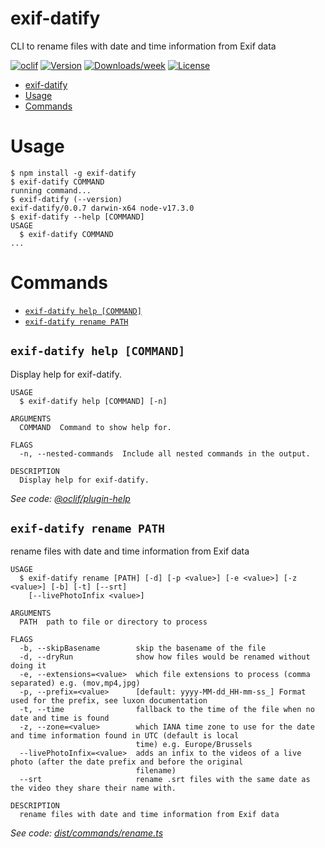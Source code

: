 # exif-datify

CLI to rename files with date and time information from Exif data

[![oclif](https://img.shields.io/badge/cli-oclif-brightgreen.svg)](https://oclif.io)
[![Version](https://img.shields.io/npm/v/exif-datify.svg)](https://npmjs.org/package/exif-datify)
[![Downloads/week](https://img.shields.io/npm/dw/exif-datify.svg)](https://npmjs.org/package/exif-datify)
[![License](https://img.shields.io/npm/l/exif-datify.svg)](https://github.com/hwaterke/exif-datify/blob/master/package.json)

<!-- toc -->
* [exif-datify](#exif-datify)
* [Usage](#usage)
* [Commands](#commands)
<!-- tocstop -->

# Usage

<!-- usage -->
```sh-session
$ npm install -g exif-datify
$ exif-datify COMMAND
running command...
$ exif-datify (--version)
exif-datify/0.0.7 darwin-x64 node-v17.3.0
$ exif-datify --help [COMMAND]
USAGE
  $ exif-datify COMMAND
...
```
<!-- usagestop -->

# Commands

<!-- commands -->
* [`exif-datify help [COMMAND]`](#exif-datify-help-command)
* [`exif-datify rename PATH`](#exif-datify-rename-path)

## `exif-datify help [COMMAND]`

Display help for exif-datify.

```
USAGE
  $ exif-datify help [COMMAND] [-n]

ARGUMENTS
  COMMAND  Command to show help for.

FLAGS
  -n, --nested-commands  Include all nested commands in the output.

DESCRIPTION
  Display help for exif-datify.
```

_See code: [@oclif/plugin-help](https://github.com/oclif/plugin-help/blob/v5.1.14/src/commands/help.ts)_

## `exif-datify rename PATH`

rename files with date and time information from Exif data

```
USAGE
  $ exif-datify rename [PATH] [-d] [-p <value>] [-e <value>] [-z <value>] [-b] [-t] [--srt]
    [--livePhotoInfix <value>]

ARGUMENTS
  PATH  path to file or directory to process

FLAGS
  -b, --skipBasename        skip the basename of the file
  -d, --dryRun              show how files would be renamed without doing it
  -e, --extensions=<value>  which file extensions to process (comma separated) e.g. (mov,mp4,jpg)
  -p, --prefix=<value>      [default: yyyy-MM-dd_HH-mm-ss_] Format used for the prefix, see luxon documentation
  -t, --time                fallback to the time of the file when no date and time is found
  -z, --zone=<value>        which IANA time zone to use for the date and time information found in UTC (default is local
                            time) e.g. Europe/Brussels
  --livePhotoInfix=<value>  adds an infix to the videos of a live photo (after the date prefix and before the original
                            filename)
  --srt                     rename .srt files with the same date as the video they share their name with.

DESCRIPTION
  rename files with date and time information from Exif data
```

_See code: [dist/commands/rename.ts](https://github.com/hwaterke/exif-datify/blob/v0.0.7/dist/commands/rename.ts)_
<!-- commandsstop -->
